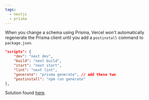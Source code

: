 ```yaml
---
tags:
  - nextjs
  - prisma
---
```

When you change a schema using Prisma, Vercel won't automatically regenerate the Prisma client until you add a `postinstall` command to `package.json`.

```json
"scripts": {
	"dev": "next dev",
	"build": "next build",
	"start": "next start",
	"lint": "next lint",
	"generate": "prisma generate", // add these two
	"postinstall": "npm run generate"
},
```

Solution found [here](https://github.com/prisma/prisma/issues/5175).
